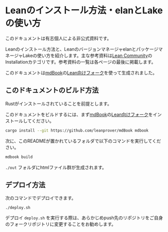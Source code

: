 # Leanのインストール方法・elanとLakeの使い方

このドキュメントは有志個人による非公式資料です。

Leanのインストール方法と、LeanのバージョンマネージャelanとパッケージマネージャLakeの使い方を紹介します。主な参考資料は[Lean Community](https://leanprover-community.github.io/index.html)のInstallationカテゴリです。参考資料の一覧は各ページの最後に掲載します。

このドキュメントは[mdBook](https://github.com/rust-lang/mdBook)の[Lean向けフォーク](https://github.com/leanprover/mdBook)を使って生成されました。

## このドキュメントのビルド方法

Rustがインストールされていることを前提とします。

このドキュメントをビルドするには、まず[mdBook](https://github.com/rust-lang/mdBook)の[Lean向けフォーク](https://github.com/leanprover/mdBook)をインストールしてください。
```bash
cargo install --git https://github.com/leanprover/mdBook mdbook
```
次に、このREADMEが置かれているフォルダで以下のコマンドを実行してください。
```bash
mdbook build
```
``./out`` フォルダにhtmlファイル群が生成されます。

## デプロイ方法

次のコマンドでデプロイできます。

```
./deploy.sh
```

デプロイ ``deploy.sh`` を実行する際は、あらかじめpush先のリポジトリをご自身のフォークリポジトリに変更することをお勧めします。
